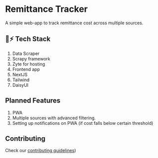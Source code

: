 # Remittance Tracker
A simple web-app to track remittance cost across multiple sources.

## 🔋⚡ Tech Stack
1. Data Scraper
  1. Scrapy framework
  2. Zyte for hosting
2. Frontend app
  1. NextJS
  2. Tailwind
  3. DaisyUI

## Planned Features
1. PWA
2. Multiple sources with advanced filtering.
3. Setting up notifications on PWA (if cost falls below certain threshold)

## Contributing
Check our [contributing guidelines](https://github.com/Blakeinstein/Remit-Tracker/blob/master/CONTRIBUTING.md))